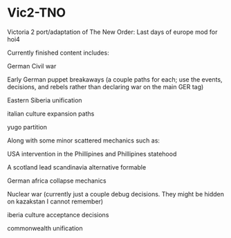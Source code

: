 # Vic2-TNO
Victoria 2 port/adaptation of The New Order: Last days of europe mod for hoi4

Currently finished content includes:

  German Civil war

  Early German puppet breakaways (a couple paths for each; use the events, decisions, and rebels rather than declaring war on the main GER tag)

  Eastern Siberia unification

  italian culture expansion paths

  yugo partition


Along with some minor scattered mechanics such as:

  USA intervention in the Phillipines and Phillipines statehood

  A scotland lead scandinavia alternative formable

  German africa collapse mechanics

  Nuclear war (currently just a couple debug decisions. They might be hidden on kazakstan I cannot remember)

  iberia culture acceptance decisions

  commonwealth unification